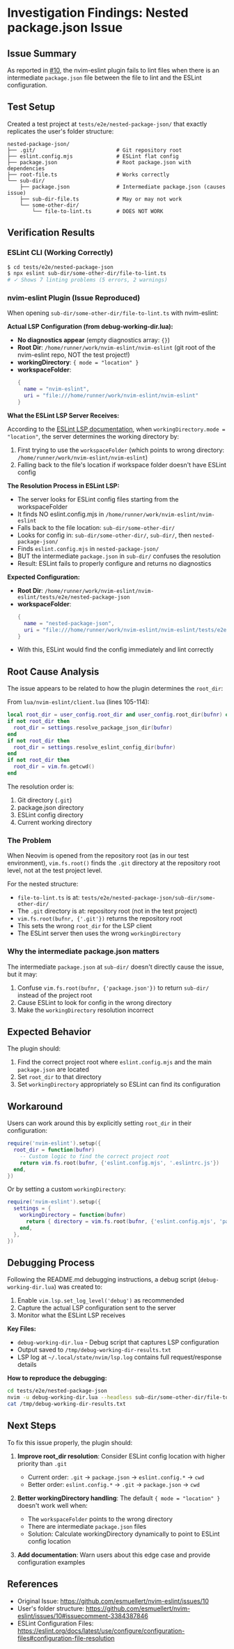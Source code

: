 # Investigation Findings: Nested package.json Issue

## Issue Summary

As reported in [#10](https://github.com/esmuellert/nvim-eslint/issues/10), the nvim-eslint plugin fails to lint files when there is an intermediate `package.json` file between the file to lint and the ESLint configuration.

## Test Setup

Created a test project at `tests/e2e/nested-package-json/` that exactly replicates the user's folder structure:

```
nested-package-json/
├── .git/                          # Git repository root
├── eslint.config.mjs              # ESLint flat config
├── package.json                   # Root package.json with dependencies
├── root-file.ts                   # Works correctly
└── sub-dir/
    ├── package.json               # Intermediate package.json (causes issue)
    ├── sub-dir-file.ts            # May or may not work
    └── some-other-dir/
        └── file-to-lint.ts        # DOES NOT WORK
```

## Verification Results

### ESLint CLI (Working Correctly)
```bash
$ cd tests/e2e/nested-package-json
$ npx eslint sub-dir/some-other-dir/file-to-lint.ts
# ✓ Shows 7 linting problems (5 errors, 2 warnings)
```

### nvim-eslint Plugin (Issue Reproduced)

When opening `sub-dir/some-other-dir/file-to-lint.ts` with nvim-eslint:

**Actual LSP Configuration (from debug-working-dir.lua):**
- **No diagnostics appear** (empty diagnostics array: `{}`)
- **Root Dir**: `/home/runner/work/nvim-eslint/nvim-eslint` (git root of the nvim-eslint repo, NOT the test project!)
- **workingDirectory**: `{ mode = "location" }`
- **workspaceFolder**: 
  ```lua
  {
    name = "nvim-eslint",
    uri = "file:///home/runner/work/nvim-eslint/nvim-eslint"
  }
  ```

**What the ESLint LSP Server Receives:**

According to the [ESLint LSP documentation](https://github.com/microsoft/vscode-eslint/blob/main/%24shared/settings.ts#L156-L178), when `workingDirectory.mode = "location"`, the server determines the working directory by:
1. First trying to use the `workspaceFolder` (which points to wrong directory: `/home/runner/work/nvim-eslint/nvim-eslint`)
2. Falling back to the file's location if workspace folder doesn't have ESLint config

**The Resolution Process in ESLint LSP:**
- The server looks for ESLint config files starting from the workspaceFolder
- It finds NO eslint.config.mjs in `/home/runner/work/nvim-eslint/nvim-eslint`
- Falls back to the file location: `sub-dir/some-other-dir/`
- Looks for config in: `sub-dir/some-other-dir/`, `sub-dir/`, then `nested-package-json/`
- Finds `eslint.config.mjs` in `nested-package-json/`
- BUT the intermediate `package.json` in `sub-dir/` confuses the resolution
- Result: ESLint fails to properly configure and returns no diagnostics

**Expected Configuration:**
- **Root Dir**: `/home/runner/work/nvim-eslint/nvim-eslint/tests/e2e/nested-package-json`
- **workspaceFolder**: 
  ```lua
  {
    name = "nested-package-json",
    uri = "file:///home/runner/work/nvim-eslint/nvim-eslint/tests/e2e/nested-package-json"
  }
  ```
- With this, ESLint would find the config immediately and lint correctly

## Root Cause Analysis

The issue appears to be related to how the plugin determines the `root_dir`:

From `lua/nvim-eslint/client.lua` (lines 105-114):
```lua
local root_dir = user_config.root_dir and user_config.root_dir(bufnr) or settings.resolve_git_dir(bufnr)
if not root_dir then
  root_dir = settings.resolve_package_json_dir(bufnr)
end
if not root_dir then
  root_dir = settings.resolve_eslint_config_dir(bufnr)
end
if not root_dir then
  root_dir = vim.fn.getcwd()
end
```

The resolution order is:
1. Git directory (`.git`)
2. package.json directory  
3. ESLint config directory
4. Current working directory

### The Problem

When Neovim is opened from the repository root (as in our test environment), `vim.fs.root()` finds the `.git` directory at the repository root level, not at the test project level.

For the nested structure:
- `file-to-lint.ts` is at: `tests/e2e/nested-package-json/sub-dir/some-other-dir/`
- The `.git` directory is at: repository root (not in the test project)
- `vim.fs.root(bufnr, {'.git'})` returns the repository root
- This sets the wrong `root_dir` for the LSP client
- The ESLint server then uses the wrong `workingDirectory`

### Why the intermediate package.json matters

The intermediate `package.json` at `sub-dir/` doesn't directly cause the issue, but it may:
1. Confuse `vim.fs.root(bufnr, {'package.json'})` to return `sub-dir/` instead of the project root
2. Cause ESLint to look for config in the wrong directory
3. Make the `workingDirectory` resolution incorrect

## Expected Behavior

The plugin should:
1. Find the correct project root where `eslint.config.mjs` and the main `package.json` are located
2. Set `root_dir` to that directory
3. Set `workingDirectory` appropriately so ESLint can find its configuration

## Workaround

Users can work around this by explicitly setting `root_dir` in their configuration:
```lua
require('nvim-eslint').setup({
  root_dir = function(bufnr)
    -- Custom logic to find the correct project root
    return vim.fs.root(bufnr, {'eslint.config.mjs', '.eslintrc.js'})
  end,
})
```

Or by setting a custom `workingDirectory`:
```lua
require('nvim-eslint').setup({
  settings = {
    workingDirectory = function(bufnr)
      return { directory = vim.fs.root(bufnr, {'eslint.config.mjs', 'package.json'}) }
    end,
  },
})
```

## Debugging Process

Following the README.md debugging instructions, a debug script (`debug-working-dir.lua`) was created to:
1. Enable `vim.lsp.set_log_level('debug')` as recommended
2. Capture the actual LSP configuration sent to the server
3. Monitor what the ESLint LSP receives

**Key Files:**
- `debug-working-dir.lua` - Debug script that captures LSP configuration
- Output saved to `/tmp/debug-working-dir-results.txt`
- LSP log at `~/.local/state/nvim/lsp.log` contains full request/response details

**How to reproduce the debugging:**
```bash
cd tests/e2e/nested-package-json
nvim -u debug-working-dir.lua --headless sub-dir/some-other-dir/file-to-lint.ts
cat /tmp/debug-working-dir-results.txt
```

## Next Steps

To fix this issue properly, the plugin should:

1. **Improve root_dir resolution**: Consider ESLint config location with higher priority than `.git`
   - Current order: `.git` → `package.json` → `eslint.config.*` → `cwd`
   - Better order: `eslint.config.*` → `.git` → `package.json` → `cwd`
   
2. **Better workingDirectory handling**: The default `{ mode = "location" }` doesn't work well when:
   - The `workspaceFolder` points to the wrong directory
   - There are intermediate `package.json` files
   - Solution: Calculate workingDirectory dynamically to point to ESLint config location
   
3. **Add documentation**: Warn users about this edge case and provide configuration examples

## References

- Original Issue: https://github.com/esmuellert/nvim-eslint/issues/10
- User's folder structure: https://github.com/esmuellert/nvim-eslint/issues/10#issuecomment-3384387846
- ESLint Configuration Files: https://eslint.org/docs/latest/use/configure/configuration-files#configuration-file-resolution
